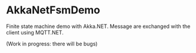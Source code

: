 # AkkaNetFsmDemo
Finite state machine demo with Akka.NET. Message are exchanged with the client using MQTT.NET.

(Work in progress: there will be bugs)